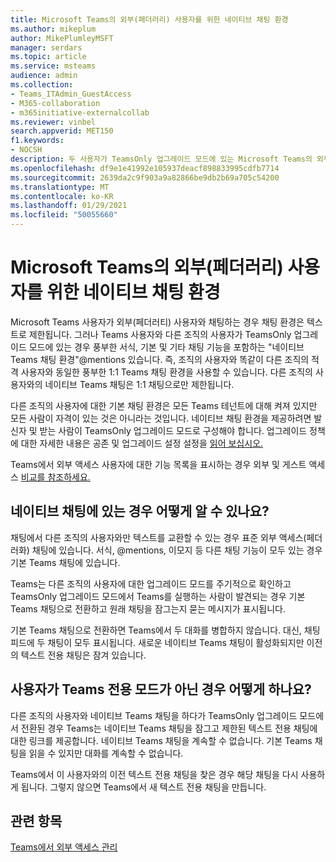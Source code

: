 ```yaml
---
title: Microsoft Teams의 외부(페더러리) 사용자를 위한 네이티브 채팅 환경
ms.author: mikeplum
author: MikePlumleyMSFT
manager: serdars
ms.topic: article
ms.service: msteams
audience: admin
ms.collection:
- Teams_ITAdmin_GuestAccess
- M365-collaboration
- m365initiative-externalcollab
ms.reviewer: vinbel
search.appverid: MET150
f1.keywords:
- NOCSH
description: 두 사용자가 TeamsOnly 업그레이드 모드에 있는 Microsoft Teams의 외부 액세스(페더러화) 사용자를 위한 네이티브 Teams 채팅 경험에 대해 자세히 배워야 합니다.
ms.openlocfilehash: df9e1e41992e105937deacf898833995cdfb7714
ms.sourcegitcommit: 2639da2c9f903a9a82866be9db2b69a705c54200
ms.translationtype: MT
ms.contentlocale: ko-KR
ms.lasthandoff: 01/29/2021
ms.locfileid: "50055660"
---
```

# <a name="native-chat-experience-for-external-federated-users-in-microsoft-teams"></a>Microsoft Teams의 외부(페더러리) 사용자를 위한 네이티브 채팅 환경

Microsoft Teams 사용자가 외부(페더러티) 사용자와 채팅하는 경우 채팅 환경은 텍스트로 제한됩니다. 그러나 Teams 사용자와 다른 조직의 사용자가 TeamsOnly 업그레이드 모드에 있는 경우 풍부한 서식, 기본 및 기타 채팅 기능을 포함하는 "네이티브 Teams 채팅 환경"@mentions 있습니다. 즉, 조직의 사용자와 똑같이 다른 조직의 적격 사용자와 동일한 풍부한 1:1 Teams 채팅 환경을 사용할 수 있습니다. 다른 조직의 사용자와의 네이티브 Teams 채팅은 1:1 채팅으로만 제한됩니다.

다른 조직의 사용자에 대한 기본 채팅 환경은 모든 Teams 테넌트에 대해 켜져 있지만 모든 사람이 자격이 있는 것은 아니라는 것입니다. 네이티브 채팅 환경을 제공하려면 발신자 및 받는 사람이 TeamsOnly 업그레이드 모드로 구성해야 합니다. 업그레이드 정책에 대한 자세한 내용은 공존 및 업그레이드 설정 설정을 [읽어 보십시오.](setting-your-coexistence-and-upgrade-settings.md)

Teams에서 외부 액세스 사용자에 대한 기능 목록을 표시하는 경우 외부 및 게스트 액세스 [비교를 참조하세요.](communicate-with-users-from-other-organizations.md#compare-external-and-guest-access)

## <a name="how-do-i-know-if-im-in-a-native-chat"></a>네이티브 채팅에 있는 경우 어떻게 알 수 있나요?

채팅에서 다른 조직의 사용자와만 텍스트를 교환할 수 있는 경우 표준 외부 액세스(페더러화) 채팅에 있습니다. 서식, @mentions, 이모지 등 다른 채팅 기능이 모두 있는 경우 기본 Teams 채팅에 있습니다. 

Teams는 다른 조직의 사용자에 대한 업그레이드 모드를 주기적으로 확인하고 TeamsOnly 업그레이드 모드에서 Teams를 실행하는 사람이 발견되는 경우 기본 Teams 채팅으로 전환하고 원래 채팅을 잠그는지 묻는 메시지가 표시됩니다.

기본 Teams 채팅으로 전환하면 Teams에서 두 대화를 병합하지 않습니다. 대신, 채팅 피드에 두 채팅이 모두 표시됩니다. 새로운 네이티브 Teams 채팅이 활성화되지만 이전의 텍스트 전용 채팅은 잠겨 있습니다.



## <a name="what-happens-if-a-user-isnt-in-teams-only-mode-anymore"></a>사용자가 Teams 전용 모드가 아닌 경우 어떻게 하나요?

다른 조직의 사용자와 네이티브 Teams 채팅을 하다가 TeamsOnly 업그레이드 모드에서 전환된 경우 Teams는 네이티브 Teams 채팅을 잠그고 제한된 텍스트 전용 채팅에 대한 링크를 제공합니다. 네이티브 Teams 채팅을 계속할 수 없습니다. 기본 Teams 채팅을 읽을 수 있지만 대화를 계속할 수 없습니다.

Teams에서 이 사용자와의 이전 텍스트 전용 채팅을 찾은 경우 해당 채팅을 다시 사용하게 됩니다. 그렇지 않으면 Teams에서 새 텍스트 전용 채팅을 만듭니다.


## <a name="related-topics"></a>관련 항목

[Teams에서 외부 액세스 관리](manage-external-access.md)
